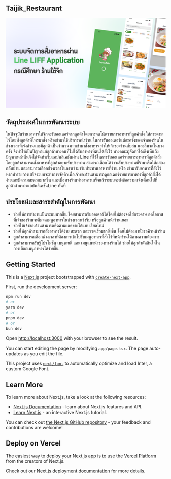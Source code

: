 ## Taijik_Restaurant

![alt text](https://github.com/Pxthaphi/Taijik_Restaurant/blob/master/Taijik.png?raw=true)

## วัตถุประสงค์ในการพัฒนาระบบ

ในปัจจุบันร้านอาหารใต้จิกจะรับออเดอร์จากลูกค้าโดยการจดโน้ตรายการอาหารที่ลูกค้าสั่ง 
ใส่กระดาษไว้โดยทั้งลูกค้าที่โทรมาสั่ง หรือเข้ามาใช้บริการหน้าร้าน ในการรับออเดอร์แต่ละครั้งของเจ้าของร้านในช่วงเวลาที่เร่งด่วนและมีลูกค้าเป็นจำนวนมากเข้ามาสั่งอาหาร ทำให้เจ้าของร้านสับสน และลืมจดในบางครั้ง จึงทำให้เป็นปัญหาแก่ลูกค้าบางคนที่ไม่ได้รับอาหารที่ตนได้สั่งไว้
ทางคณะผู้จัดทำได้เล็งเห็นถึงปัญหาเหล่านั้นจึงได้จัดทำเว็บแอปพลิเคชันผ่าน Line ที่ใช้ในการรับออเดอร์รายการอาหารที่ลูกค้าสั่ง โดยลูกค้าสามารถสั่งอาหารที่ลูกค้าอยากรับประทาน สามารถเลือกได้ว่าจะรับประทานที่ร้านหรือใส่กล่องกลับบ้าน และสามารถเลือกช่วงเวลาในการเข้ามารับประทานอาหารที่ร้าน หรือ เข้ามารับอาหารที่สั่งไว้ หากทำรายการเสร็จระบบจะทำการจัดคิวเพื่อเจ้าของร้านสามารถดูออเดอร์รายการอาหารที่ลูกค้าสั่งได้ง่ายและมีความสะดวกมากขึ้น และเมื่อทางร้านทำอาหารเสร็จแล้วระบบจะส่งข้อความแจ้งเตือนไปที่ลูกค้าผ่านทางแอปพลิเคชันLine ทันที

## ประโยชน์เเละสาระสำคัญในการพัฒนา

-	ช่วยให้การทำงานเป็นระบบมากขึ้น โดยสามารถรับออเดอร์ได้โดยไม่ต้องจดใส่กระดาษ ลดโอกาสที่เจ้าของร้านจะลืมจดเมนูอาหารในช่วงเวลาเร่งรีบ หรือลูกค้าหน้าร้านเยอะ
-	ช่วยให้เจ้าของร้านสามารถติดตามยอดขายได้แบบเรียลไทม์
-	ช่วยให้ลูกค้าสามารถสั่งอาหารได้ง่าย สะดวก และรวดเร็วมากยิ่งขึ้น โดยไม่ต้องมานั่งรอคิวหน้าร้าน
-	ลูกค้าสามารถเลือกช่วงเวลาที่ต้องการเข้าไปรับเมนูอาหารที่สั่งไว้ที่หน้าร้านได้ตามความต้องการ
-	ลูกค้าสามารถรับรู้โปรโมชั่น เมนูขายดี และ เมนูแนะนำของทางร้านได้ ช่วยให้ลูกค้าตัดสินใจในการเลือกเมนูอาหารได้ง่ายขึ้น


## Getting Started

This is a [Next.js](https://nextjs.org/) project bootstrapped with [`create-next-app`](https://github.com/vercel/next.js/tree/canary/packages/create-next-app).

First, run the development server:

```bash
npm run dev
# or
yarn dev
# or
pnpm dev
# or
bun dev
```

Open [http://localhost:3000](http://localhost:3000) with your browser to see the result.

You can start editing the page by modifying `app/page.tsx`. The page auto-updates as you edit the file.

This project uses [`next/font`](https://nextjs.org/docs/basic-features/font-optimization) to automatically optimize and load Inter, a custom Google Font.

## Learn More

To learn more about Next.js, take a look at the following resources:

- [Next.js Documentation](https://nextjs.org/docs) - learn about Next.js features and API.
- [Learn Next.js](https://nextjs.org/learn) - an interactive Next.js tutorial.

You can check out [the Next.js GitHub repository](https://github.com/vercel/next.js/) - your feedback and contributions are welcome!

## Deploy on Vercel

The easiest way to deploy your Next.js app is to use the [Vercel Platform](https://vercel.com/new?utm_medium=default-template&filter=next.js&utm_source=create-next-app&utm_campaign=create-next-app-readme) from the creators of Next.js.

Check out our [Next.js deployment documentation](https://nextjs.org/docs/deployment) for more details.
